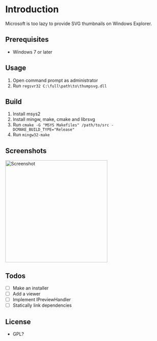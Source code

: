 # Introduction
Microsoft is too lazy to provide SVG thumbnails on Windows Explorer.

## Prerequisites
- Windows 7 or later

## Usage
1. Open command prompt as administrator
1. Run `regsvr32 C:\full\path\to\thumpsvg.dll`

## Build
1. Install msys2
1. Install mingw, make, cmake and librsvg
1. Run `cmake -G "MSYS Makefiles" /path/to/src -DCMAKE_BUILD_TYPE="Release"`
1. Run `mingw32-make`

## Screenshots
<img alt="Screenshot" src="../assets/screenshot.png?raw=true" width="320">

## Todos
- [ ] Make an installer
- [ ] Add a viewer
- [ ] Implement IPreviewHandler
- [ ] Statically link dependencies

## License
- GPL?
